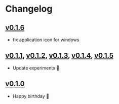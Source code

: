 # Changelog

## [v0.1.6]
- fix application icon for windows

## [v0.1.1], [v0.1.2], [v0.1.3], [v0.1.4], [v0.1.5]
- Update experiments 🧪

## [v0.1.0]
- Happy birthday 🎂

[v0.1.6]: https://github.com/sedlatschek/werkbank/releases/tag/v0.1.6
[v0.1.5]: https://github.com/sedlatschek/werkbank/releases/tag/v0.1.5
[v0.1.4]: https://github.com/sedlatschek/werkbank/releases/tag/v0.1.4
[v0.1.3]: https://github.com/sedlatschek/werkbank/releases/tag/v0.1.3
[v0.1.2]: https://github.com/sedlatschek/werkbank/releases/tag/v0.1.2
[v0.1.1]: https://github.com/sedlatschek/werkbank/releases/tag/v0.1.1
[v0.1.0]: https://github.com/sedlatschek/werkbank/releases/tag/v0.1.0
